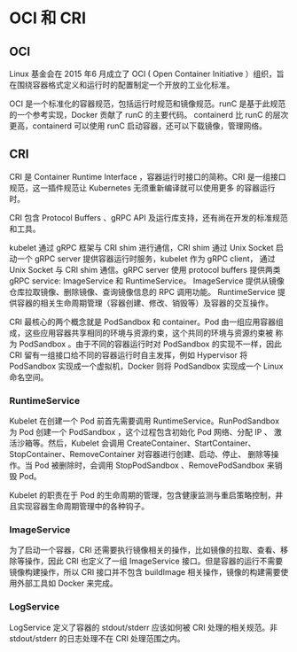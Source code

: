 # OCI 和 CRI

## OCI

Linux 基金会在 2015 年6 月成立了 OCI ( Open Container Initiative ）组织，旨在围绕容器格式定义和运行时的配置制定一个开放的工业化标准。

OCI 是一个标准化的容器规范，包括运行时规范和镜像规范。runC 是基于此规范的一个参考实现，Docker 贡献了 runC 的主要代码。
containerd 比 runC 的层次更高，containerd 可以使用 runC 启动容器，还可以下载镜像，管理网络。

## CRI
CRI 是 Container Runtime Interface ，容器运行时接口的简称。CRI 是一组接口规范，这一插件规范让 Kubernetes 无须重新编译就可以使用更多
的容器运行时。

CRI 包含 Protocol Buffers 、gRPC API 及运行库支持，还有尚在开发的标准规范和工具。

kubelet 通过 gRPC 框架与 CRI shim 进行通信，CRI shim 通过 Unix Socket 启动一个 gRPC server 提供容器运行时服务，kubelet 作为 gRPC client，
通过 Unix Socket 与 CRI shim 通信。gRPC server 使用 protocol buffers 提供两类 gRPC service: ImageService 和 RuntimeService。
ImageService 提供从镜像仓库拉取镜像、删除镜像、查询镜像信息的 RPC 调用功能。
RuntimeService 提供容器的相关生命周期管理（容器创建、修改、销毁等）及容器的交互操作。


CRI 最核心的两个概念就是 PodSandbox 和 container。Pod 由一组应用容器组成，这些应用容器共享相同的环境与资源约束，这个共同的环境与资源约束被
称为 PodSandbox 。由于不同的容器运行时对 PodSandbox 的实现不一样，因此 CRI 留有一组接口给不同的容器运行时自主发挥，例如 Hypervisor 将 PodSandbox 
实现成一个虚拟机，Docker 则将 PodSandbox 实现成一个 Linux 命名空间。

### RuntimeService
Kubelet 在创建一个 Pod 前首先需要调用 RuntimeService。RunPodSandbox 为 Pod 创建一个 PodSandbox ，这个过程包含初始化 Pod 网络、分配 IP 、
激活沙箱等。然后，Kubelet 会调用 CreateContainer、StartContainer、StopContainer、RemoveContainer 对容器进行创建、启动、停止、
删除等操作。当 Pod 被删除时，会调用 StopPodSandbox 、RemovePodSandbox 来销毁 Pod。

Kubelet 的职责在于 Pod 的生命周期的管理，包含健康监测与重启策略控制，井且实现容器生命周期管理中的各种钩子。

### ImageService

为了启动一个容器，CRI 还需要执行镜像相关的操作，比如镜像的拉取、查看、移除等操作，因此 CRI 也定义了一组 ImageService 接口。但是容器的运行不需要
镜像构建操作，所以 CRI 接口并不包含 buildImage 相关操作，镜像的构建需要使用外部工具如 Docker 来完成。

### LogService

LogService 定义了容器的 stdout/stderr 应该如何被 CRI 处理的相关规范。非 stdout/stderr 的日志处理不在 CRI 处理范围之内。